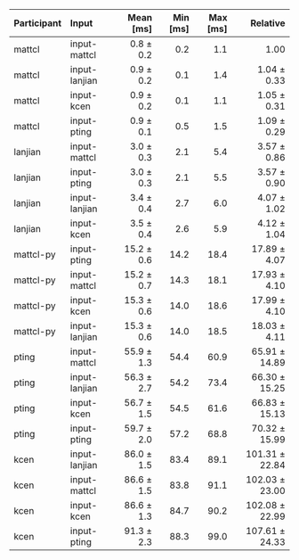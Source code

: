 | Participant | Input | Mean [ms] | Min [ms] | Max [ms] | Relative |
|:---|:---|---:|---:|---:|---:|
| mattcl | input-mattcl | 0.8 ± 0.2 | 0.2 | 1.1 | 1.00 |
| mattcl | input-lanjian | 0.9 ± 0.2 | 0.1 | 1.4 | 1.04 ± 0.33 |
| mattcl | input-kcen | 0.9 ± 0.2 | 0.1 | 1.1 | 1.05 ± 0.31 |
| mattcl | input-pting | 0.9 ± 0.1 | 0.5 | 1.5 | 1.09 ± 0.29 |
| lanjian | input-mattcl | 3.0 ± 0.3 | 2.1 | 5.4 | 3.57 ± 0.86 |
| lanjian | input-pting | 3.0 ± 0.3 | 2.1 | 5.5 | 3.57 ± 0.90 |
| lanjian | input-lanjian | 3.4 ± 0.4 | 2.7 | 6.0 | 4.07 ± 1.02 |
| lanjian | input-kcen | 3.5 ± 0.4 | 2.6 | 5.9 | 4.12 ± 1.04 |
| mattcl-py | input-pting | 15.2 ± 0.6 | 14.2 | 18.4 | 17.89 ± 4.07 |
| mattcl-py | input-mattcl | 15.2 ± 0.7 | 14.3 | 18.1 | 17.93 ± 4.10 |
| mattcl-py | input-kcen | 15.3 ± 0.6 | 14.0 | 18.6 | 17.99 ± 4.10 |
| mattcl-py | input-lanjian | 15.3 ± 0.6 | 14.0 | 18.5 | 18.03 ± 4.11 |
| pting | input-mattcl | 55.9 ± 1.3 | 54.4 | 60.9 | 65.91 ± 14.89 |
| pting | input-lanjian | 56.3 ± 2.7 | 54.2 | 73.4 | 66.30 ± 15.25 |
| pting | input-kcen | 56.7 ± 1.5 | 54.5 | 61.6 | 66.83 ± 15.13 |
| pting | input-pting | 59.7 ± 2.0 | 57.2 | 68.8 | 70.32 ± 15.99 |
| kcen | input-lanjian | 86.0 ± 1.5 | 83.4 | 89.1 | 101.31 ± 22.84 |
| kcen | input-mattcl | 86.6 ± 1.5 | 83.8 | 91.1 | 102.03 ± 23.00 |
| kcen | input-kcen | 86.6 ± 1.3 | 84.7 | 90.2 | 102.08 ± 22.99 |
| kcen | input-pting | 91.3 ± 2.3 | 88.3 | 99.0 | 107.61 ± 24.33 |
